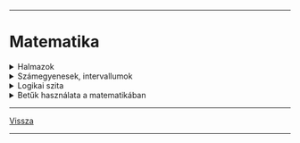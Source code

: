 
---

# Matematika

<details>
<summary>Halmazok</summary>

---

Halamazok megadása:
 - elemek felsorolásával: {1,2,3,5,7}
 - megadott utasítással: {10-nél nagyobb páros számok}{12,14,16,...}

Jelölése:

A,B,C halmazok

halmazok elemei: a,b,c

Halmazok elemszám jelölése: $|A|$

|  |  |
| :-- | :-- |
| $\in$ | eleme |
| $a \in A$ | a kis 'a' eleme nagy 'A'-nak |
| $a \notin A$ | a kis 'a' nem eleme nagy 'A'-nak |
| ∃ | létezik |
| $\forall$ | minden |
|  |  |
| **Részhalmaz** |  |
| $B \subset$ | B részhalamaza |
| $B \subset A$ | 'B' részhalmaza 'A'-nak |
|  |  |
| **Számhalmazok** |  |
| Természetes számok | N = {1,2,3,4,5,...} |
| Egész számok | Z = {...,-2,-1,0,1,2,3,...} |

| Halmazműveletek |  |  |  |
| :-- | :-- | :-- | :-- |
| Jelölés | Jelentés | Leírás | Ábra |
| $A \cup B$ | A&nbsp;unió&nbsp;B | mindkét halmaz | ![unio](../../images/halmaz_unio.jpg) |
| $A \cap B$ | A&nbsp;metszet&nbsp;B | két halmaz közös része | ![metszet](../../images/halmaz_metszet.jpg) |
| $A$ \ $B$ | A&nbsp;mínusz&nbsp;B | B halmaz kivonása A halmazból | ![különbség_A-B](../../images/halmaz_kulonbseg_001.jpg) | 
| $B$ \ $A$ | B&nbsp;mínusz&nbsp;A | A halmaz kivonása B halmazból | ![különbség_B-A](../../images/halmaz_kulonbseg_002.jpg) |
| Diszjunkt halamazok | ha a metszetük üres, nincs közös elemük. |  | ![diszjunkt](../../images/halmaz_diszjunkt.jpg) |

***Példák***:

$A$ = {1,2,3,4,5,6}

$B$ = {1,3,5,7,9}

![Halmaz példa 001](../../images/halmaz_pelda_001.png)

$A \cup B$ = {1,2,3,4,5,6,7,9}

$A \cap B$ = {1,3,5}

$A$ \ $B$ = {2,4,6}

$B$ \ $A$ = {7,9}

---

</details>

<details>
<summary>Számegyenesek, intervallumok</summary>

---

- $1 \leqslant x \leqslant 3 \longrightarrow x \in [1;3]$
A lenti képen ábrázolva

![intervallum](../../images/intervallum_001.jpg)

ha $\bullet$ akkor zárt intervallum
 
ha $\circ$ akkor nyitott intervalum

***Példák***:

$A = ${$x|x \in [1;3]$}

$B = ${$x|x \in [2;4]$}

![intervallum 002](../../images/intervallum_002.jpg)

$A \cup B = [1;4]$

$A \cap B = [2;3]$

$A$ \ $B = [1;2[$

$B$ \ $A = ]3;4]$

---

- $A$ = ]-1;2[
- $B$ = [-2;0]

![]()

- $A \cup B$ = [-2;2[
- $A \cap B$ = ]-1;0]
- $A$ \ $B$ = ]0;2[
- $B$ \ $A$ = [-2;-1]

---

- $A$ = [-3;2[
- $B$ = ]1;4]

![]()

- $A \cup B$ = [-3;4]
- $A \cap B$ = ]1;2[
- $A$ \ $B$ = [-3;1[
- $B$ \ $A$ = ]2;4]

---

- $A$ = [-2;1]
- $B$ = ]-3;3[

![]()

- $A \cup B$ = ]-3;3[
- $A \cap B$ = [-2;1]
- $A$ \ $B$ = $\emptyset$
- $B$ \ $A$ = ]-3;-2[ $\cup$ ]1;3[

---

</details>

<details>
<summary>Logikai szita</summary>

---

### Halmazok elemszáma

jelölése: $|A|$

pl.:
- $|A|$ =
- $A$ = { kétjegyű négyzetszámok }
- $A$ = {16;25;36;49;64;81}
- $|A|$ = 6

#### 1.Feladat

- Egy pizzaárus 100 egymás utáni pizzarendelést jegyzett fel.
- 60 vásárló kért sajtot is és pepperonit is a pzzájára.
- 80 vásárló sajtot és 72 pepperonit kért a pizzájára.

1. Hányan rendeltek sajtos pizzát pepperoni nélkül?
1. Hányan rendeltek pepperonis pizzát sajt nélkül?
1. Hányan nem kértek se sajtot, se pepperonit a pizzájukra?

* |R| = 100
* |S és P| = 60
* |S| = 80
* |P| = 72

![logikai_szita 1.feladat](../../images/logikai_szita_1_feladat.jpg)

---

#### 2.Feladat

- Az iskolában 75 tanuló jár egy évfolyamra.
- 16-an tanulnak angolul, franciául és németül is,
- 24-en angolul és németül.
- 30-an angolul és franciául,
- 22-en franciául és németül.
- 7 olyan tanuló van, akik csak angolul tanul,
- 5 csak franciául
- és 10 csak németül

1. Összesen hányan tanulnak angolul?
1. Hányan vannak azok, akik angolul és franciául tanulnak, de nem tanulnak németül?
1. Hányan vannak azok, akik egyik nyelvet sem tanulják ezek közül?

* |A| = 7
* |F| = 5
* |N| = 10
* |A és F és N| = 16
* |A és F| = 30
* |A és N| = 24
* |F és N| = 22

![logikai_szita 2.feladat](../../images/logikai_szita_2_feladat.jpg)

---

#### 3.Feladat

- A kosárlabda bajnokság egy fordulójában összeszámolták, hogy hány játékos szerzett pontot kétpontos dobással a mezőnyből, hárompontos dobással a mezőnyből, illetve büntetőből.
- 70 játékos dobott kétpontos kosarat a mezőnyből,
- 44 játékos dobott hármopontos kosarat a mezőnyből
- és 32 játékos szerzett pontot büntetőből.
- 19-en dobtak a mezőnyből kétpontos és hárompontos kosarat is,
- 16-an dobtak kétpontos kosarat a mezőnyből és szereztek pontot büntetőből is.
- 21-en dobtak hárompontos kosarat a mezőnyből és szereztek pontot büntetőből,
- valamint 6-an szereztek pontot mindháromfléleképpen.

* |KP| = 70
* |HP| = 44
* |B| = 32
* |KP és HP| = 19
* |KP és B| = 16
* |HP és B| = 21

![logikai_szita 3.feladat](../../images/logikai_szita_3_feladat.jpg)

---

</details>

<details>
<summary>Betűk használata a matematikában</summary>

---

jelölés: a,b,c,x,y,z,...

lehet:
- egyismeretlenes: 7x + 2
- többismeretlenes: 7x + 8y

### Hatványozás

$3 + 3 + 3 + 3 + 3 = 5 * 3$

$3 * 3 * 3 * 3 * 3 = 3^{5}$

$3^{2} * 3^{4} = 3^{2+4} = 3^{6}$

#### álatlánosan
1. $a^{n} * a^{m} = a^{n+m}$
1. $\frac{a^n}{a^m} = a^{n-m}$
1. $(a^k)^{n} = a^{k*n}$
1. $(a * b)^{n} = a^{n} * b^{n}$
1. $(\frac{a}{b})^{n} = \frac{a^n}{b^n}$

- szorzás: $xy = x * y$&nbsp;&nbsp;&nbsp;pl.: 2 * 3
- helyi érték: $\overline{xy} = xy$&nbsp;&nbsp;&nbsp;pl.: 23

### példák, feladatok

#### példák:
$(2^3 * 5)^3 = (2^3)^3 * 5^3 = 2^9 * 5^3$

$\frac{(7^3)^{5}}{7^{12}} = \frac{7^15}{7^{12}} = 7^{15-12} = 7^3$

$(a^2 b)^3 = (a^2)^3 b^3 = a^6 b^3$

#### feladatok:
1. $(a^7)^3 (a^4)^5 = a^{21} a^{20} = a^{41}$
1. $[(x^2)^2]^3 * [(x^3)^2]^4 = x^{12} * x^{24} = x^{36}$
1. $\frac{(x^3)^5 * x^8}{(x^4)^3} = \frac{x^{15} * x^8}{x^{12}} = \frac{x^{23}}{x^{12}} = x^{23-12} = x^{11}$

---

</details>

---

[Vissza](../../../README.md)

---
